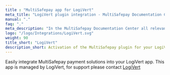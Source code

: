 ```yaml
---
title : "MultiSafepay app for LogiVert"
meta_title: "LogiVert plugin integration - MultiSafepay Documentation Center"
manual: "."
faq: "."
meta_description: "In the MultiSafepay Documentation Center all relevant information regarding our Plugins and API. As well as Support pages for Payment Method, Tools and General Questions. You can also find the contact details of our Support Team and Integration Team."
logo: "/logo/Integrations/LogiVert.svg"
weight: 90
title_short: "LogiVert"
description_short: Activation of the MultiSafepay plugin for your LogiVert ecommerce software.
---
```


Easily integrate MultiSafepay payment solutions into your LogiVert app. This app is managed by LogiVert, for support please contact [LogiVert](https://www.logivert.com/nl/ons-bedrijf/c-2)
